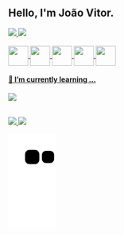 ## Hello, I'm João Vitor.
<div>
  <a href="https://github.com/joaovianaAlves">
  <img height="180em" src="https://github-readme-stats.vercel.app/api?username=joaovianaAlves&show_icons=true&theme=dracula&include_all_commits=true">
  <img height="180em" src="https://github-readme-stats.vercel.app/api/top-langs/?username=joaovianaAlves&layout-compact&langs_count=16&theme=dracula">
</div>
  <div>
    <br/>
    <img align="center" height="40" width="40" src="https://cdn.jsdelivr.net/gh/devicons/devicon/icons/html5/html5-original.svg" />
    <img align="center" height="40" width="40" src="https://cdn.jsdelivr.net/gh/devicons/devicon/icons/css3/css3-original.svg" />
    <img align="center" height="40" width="40" src="https://cdn.jsdelivr.net/gh/devicons/devicon/icons/javascript/javascript-original.svg" />
    <img align="center" height="40" width="40" src="https://cdn.jsdelivr.net/gh/devicons/devicon/icons/java/java-original.svg" />
    <img align="center" height="40" width="40" src="https://cdn.jsdelivr.net/gh/devicons/devicon/icons/python/python-original.svg" />
  </div>
  
  <div>
    <h4>🌱 I’m currently learning ...</h4><img src="https://img.shields.io/badge/Python-14354C?style=for-the-badge&logo=python&logoColor=white"/>
  </div>
  
##
  
  <div>
  <a href="mailto:joaovitorvianaalves@gmail.com"/><img target="_blank" src=https://img.shields.io/badge/Gmail-D14836?style=for-the-badge&logo=gmail&logoColor=white/>
    <a href="https://www.linkedin.com/in/jo%C3%A3ovitorvianaalves/" target="_blank" /><img target="_blank" src= https://img.shields.io/badge/LinkedIn-0077B5?style=for-the-badge&logo=linkedin&logoColor=white/>
    
 ![snake gif](https://github.com/joaovianaAlves/joaovianaAlves/blob/output/github-contribution-grid-snake.svg)
